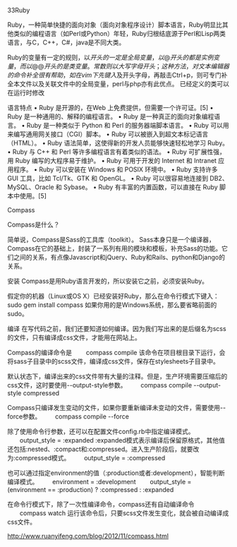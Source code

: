 33Ruby
 
Ruby，一种简单快捷的面向对象（面向对象程序设计）脚本语言，Ruby明显比其他类似的编程语言（如Perl或Python）年轻，Ruby归根结底源于Perl和Lisp两类语言，与C，C++，C#，java是不同大类。

Ruby的变量有一定的规则，以$开头的一定是全局变量，以@开头的都是实例变量，而以@@开头的是类变量。常数则以大写字母开头；这种方法，对文本编辑器的命令补全很有帮助，如在vim下先键入$及开头字母，再敲击Ctrl+p，则可专门补全本文件以及关联文件中的全局变量，perl与php亦有此优点。
已经定义的类可以在运行时修改

语言特点
•	Ruby 是开源的，在Web 上免费提供，但需要一个许可证。[5] 
•	Ruby 是一种通用的、解释的编程语言。
•	Ruby 是一种真正的面向对象编程语言。
•	Ruby 是一种类似于 Python 和 Perl 的服务器端脚本语言。
•	Ruby 可以用来编写通用网关接口（CGI）脚本。
•	Ruby 可以被嵌入到超文本标记语言（HTML）。
•	Ruby 语法简单，这使得新的开发人员能够快速轻松地学习 Ruby。
•	Ruby 与 C++ 和 Perl 等许多编程语言有着类似的语法。
•	Ruby 可扩展性强，用 Ruby 编写的大程序易于维护。
•	Ruby 可用于开发的 Internet 和 Intranet 应用程序。
•	Ruby 可以安装在 Windows 和 POSIX 环境中。
•	Ruby 支持许多 GUI 工具，比如 Tcl/Tk、GTK 和 OpenGL。
•	Ruby 可以很容易地连接到 DB2、MySQL、Oracle 和 Sybase。
•	Ruby 有丰富的内置函数，可以直接在 Ruby 脚本中使用。[5]


Compass

Compass是什么？

简单说，Compass是Sass的工具库（toolkit）。
Sass本身只是一个编译器，Compass在它的基础上，封装了一系列有用的模块和模板，补充Sass的功能。它们之间的关系，有点像Javascript和jQuery、Ruby和Rails、python和Django的关系。

安装
Compass是用Ruby语言开发的，所以安装它之前，必须安装Ruby。

假定你的机器（Linux或OS X）已经安装好Ruby，那么在命令行模式下键入：
sudo gem install compass
如果你用的是Windows系统，那么要省略前面的sudo。

编译
在写代码之前，我们还要知道如何编译。因为我们写出来的是后缀名为scss的文件，只有编译成css文件，才能用在网站上。

Compass的编译命令是
　　compass compile
该命令在项目根目录下运行，会将sass子目录中的scss文件，编译成css文件，保存在stylesheets子目录中。

默认状态下，编译出来的css文件带有大量的注释。但是，生产环境需要压缩后的css文件，这时要使用--output-style参数。
　　compass compile --output-style compressed

Compass只编译发生变动的文件，如果你要重新编译未变动的文件，需要使用--force参数。
　　compass compile --force

除了使用命令行参数，还可以在配置文件config.rb中指定编译模式。
　　output_style = :expanded
:expanded模式表示编译后保留原格式，其他值还包括:nested、:compact和:compressed。进入生产阶段后，就要改为:compressed模式。
　　output_style = :compressed

也可以通过指定environment的值（:production或者:development），智能判断编译模式。
　　environment = :development
　　output_style = (environment == :production) ? :compressed : :expanded

在命令行模式下，除了一次性编译命令，compass还有自动编译命令
　　compass watch
运行该命令后，只要scss文件发生变化，就会被自动编译成css文件。


http://www.ruanyifeng.com/blog/2012/11/compass.html
